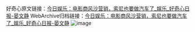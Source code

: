 好奇心原文链接：[今日娱乐：电影商风沙营销，索尼也要做汽车了_娱乐_好奇心日报-晏文静](https://www.qdaily.com/articles/8557.html)
WebArchive归档链接：[今日娱乐：电影商风沙营销，索尼也要做汽车了_娱乐_好奇心日报-晏文静](http://web.archive.org/web/20190623153104/https://www.qdaily.com/articles/8557.html)
![image](http://ww3.sinaimg.cn/large/007d5XDpgy1g3vdezxcxbj30u03b67wh)